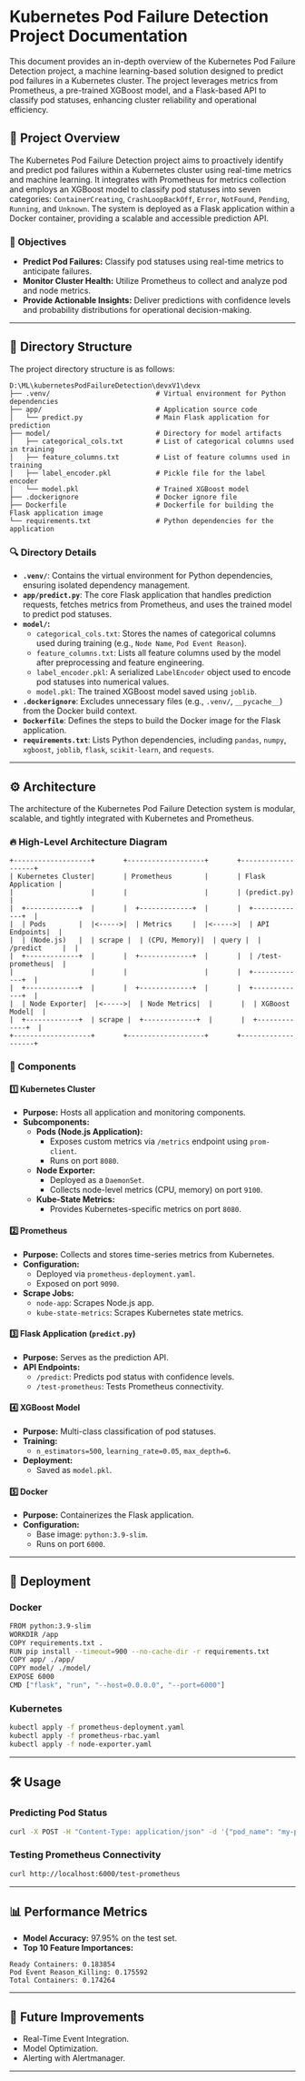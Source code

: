 # Kubernetes Pod Failure Detection Project Documentation

This document provides an in-depth overview of the Kubernetes Pod Failure Detection project, a machine learning-based solution designed to predict pod failures in a Kubernetes cluster. The project leverages metrics from Prometheus, a pre-trained XGBoost model, and a Flask-based API to classify pod statuses, enhancing cluster reliability and operational efficiency.

## 📌 Project Overview

The Kubernetes Pod Failure Detection project aims to proactively identify and predict pod failures within a Kubernetes cluster using real-time metrics and machine learning. It integrates with Prometheus for metrics collection and employs an XGBoost model to classify pod statuses into seven categories: `ContainerCreating`, `CrashLoopBackOff`, `Error`, `NotFound`, `Pending`, `Running`, and `Unknown`. The system is deployed as a Flask application within a Docker container, providing a scalable and accessible prediction API.

### 🎯 Objectives
- **Predict Pod Failures:** Classify pod statuses using real-time metrics to anticipate failures.
- **Monitor Cluster Health:** Utilize Prometheus to collect and analyze pod and node metrics.
- **Provide Actionable Insights:** Deliver predictions with confidence levels and probability distributions for operational decision-making.

---

## 📁 Directory Structure

The project directory structure is as follows:

```plaintext
D:\ML\kubernetesPodFailureDetection\devxV1\devx
├── .venv/                          # Virtual environment for Python dependencies
├── app/                            # Application source code
│   └── predict.py                  # Main Flask application for prediction
├── model/                          # Directory for model artifacts
│   ├── categorical_cols.txt        # List of categorical columns used in training
│   ├── feature_columns.txt         # List of feature columns used in training
│   ├── label_encoder.pkl           # Pickle file for the label encoder
│   └── model.pkl                   # Trained XGBoost model
├── .dockerignore                   # Docker ignore file
├── Dockerfile                      # Dockerfile for building the Flask application image
└── requirements.txt                # Python dependencies for the application
```

### 🔍 Directory Details
- **`.venv/`**: Contains the virtual environment for Python dependencies, ensuring isolated dependency management.
- **`app/predict.py`**: The core Flask application that handles prediction requests, fetches metrics from Prometheus, and uses the trained model to predict pod statuses.
- **`model/`:**
  - `categorical_cols.txt`: Stores the names of categorical columns used during training (e.g., `Node Name`, `Pod Event Reason`).
  - `feature_columns.txt`: Lists all feature columns used by the model after preprocessing and feature engineering.
  - `label_encoder.pkl`: A serialized `LabelEncoder` object used to encode pod statuses into numerical values.
  - `model.pkl`: The trained XGBoost model saved using `joblib`.
- **`.dockerignore`**: Excludes unnecessary files (e.g., `.venv/`, `__pycache__`) from the Docker build context.
- **`Dockerfile`**: Defines the steps to build the Docker image for the Flask application.
- **`requirements.txt`**: Lists Python dependencies, including `pandas`, `numpy`, `xgboost`, `joblib`, `flask`, `scikit-learn`, and `requests`.

---

## ⚙️ Architecture

The architecture of the Kubernetes Pod Failure Detection system is modular, scalable, and tightly integrated with Kubernetes and Prometheus.

### 🔥 High-Level Architecture Diagram

```plaintext
+-------------------+       +-------------------+       +-------------------+
| Kubernetes Cluster|       | Prometheus        |       | Flask Application |
|                   |       |                   |       | (predict.py)      |
|  +-------------+  |       |  +-------------+  |       |  +-------------+  |
|  | Pods        |  |<----->|  | Metrics     |  |<----->|  | API Endpoints|  |
|  | (Node.js)   |  | scrape |  | (CPU, Memory)|  | query |  | /predict     |  |
|  +-------------+  |       |  +-------------+  |       |  | /test-prometheus|  |
|                   |       |                   |       |  +-------------+  |
|  +-------------+  |       |  +-------------+  |       |  +-------------+  |
|  | Node Exporter|  |<----->|  | Node Metrics|  |       |  | XGBoost Model|  |
|  +-------------+  | scrape |  +-------------+  |       |  +-------------+  |
+-------------------+       +-------------------+       +-------------------+
```

### 🔧 Components

#### 1️⃣ Kubernetes Cluster
- **Purpose:** Hosts all application and monitoring components.
- **Subcomponents:**
  - **Pods (Node.js Application):**
    - Exposes custom metrics via `/metrics` endpoint using `prom-client`.
    - Runs on port `8080`.
  - **Node Exporter:**
    - Deployed as a `DaemonSet`.
    - Collects node-level metrics (CPU, memory) on port `9100`.
  - **Kube-State Metrics:**
    - Provides Kubernetes-specific metrics on port `8080`.

#### 2️⃣ Prometheus
- **Purpose:** Collects and stores time-series metrics from Kubernetes.
- **Configuration:**
  - Deployed via `prometheus-deployment.yaml`.
  - Exposed on port `9090`.
- **Scrape Jobs:**
  - `node-app`: Scrapes Node.js app.
  - `kube-state-metrics`: Scrapes Kubernetes state metrics.

#### 3️⃣ Flask Application (`predict.py`)
- **Purpose:** Serves as the prediction API.
- **API Endpoints:**
  - `/predict`: Predicts pod status with confidence levels.
  - `/test-prometheus`: Tests Prometheus connectivity.

#### 4️⃣ XGBoost Model
- **Purpose:** Multi-class classification of pod statuses.
- **Training:**
  - `n_estimators=500`, `learning_rate=0.05`, `max_depth=6`.
- **Deployment:**
  - Saved as `model.pkl`.

#### 5️⃣ Docker
- **Purpose:** Containerizes the Flask application.
- **Configuration:**
  - Base image: `python:3.9-slim`.
  - Runs on port `6000`.

---

## 🚀 Deployment

### Docker
```bash
FROM python:3.9-slim
WORKDIR /app
COPY requirements.txt .
RUN pip install --timeout=900 --no-cache-dir -r requirements.txt
COPY app/ ./app/
COPY model/ ./model/
EXPOSE 6000
CMD ["flask", "run", "--host=0.0.0.0", "--port=6000"]
```

### Kubernetes
```bash
kubectl apply -f prometheus-deployment.yaml
kubectl apply -f prometheus-rbac.yaml
kubectl apply -f node-exporter.yaml
```

---

## 🛠️ Usage

### Predicting Pod Status
```bash
curl -X POST -H "Content-Type: application/json" -d '{"pod_name": "my-pod", "namespace": "default"}' http://localhost:6000/predict
```

### Testing Prometheus Connectivity
```bash
curl http://localhost:6000/test-prometheus
```

---

## 📊 Performance Metrics

- **Model Accuracy:** 97.95% on the test set.
- **Top 10 Feature Importances:**
```plaintext
Ready Containers: 0.183854
Pod Event Reason_Killing: 0.175592
Total Containers: 0.174264
```

---

## 🚀 Future Improvements
- Real-Time Event Integration.
- Model Optimization.
- Alerting with Alertmanager.

---

